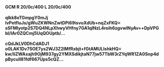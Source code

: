 #### GCM R 20/0c/400 L 20/0c/400
**qlkk8eTGmpgY0mJj**<br/>**lvPetfluJs/gWuZKWNnZwtDPi69isvuXdUb+nqZxFKQ=**<br/>**sSFMlyotp2S7DQ4NLpXhwyVHfny7GA1qlNzL4roih6zgvwINyAv++DpVPGbl/IAr0ZQCmj5UqQOUptb/...**<br/><br/>
**cQdJkLV0DhCdADJ1**<br/>**o0LAK1Dv7SOE7ys2WJ3Z2lMfRxbjt+fGtAMULIshkHQ=**<br/>**kw/liZWAxajh9OjM937gy2YMXSdikjtaN77jw57TbW3rZYqWR1ZA0Snp4dpBycuII81fdf667Ups5cQZ...**
